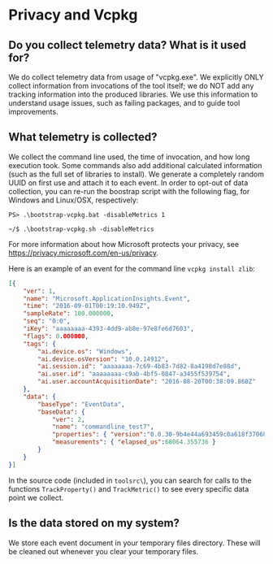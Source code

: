 
# Privacy and Vcpkg

## Do you collect telemetry data? What is it used for?

We do collect telemetry data from usage of "vcpkg.exe". We explicitly ONLY collect information from invocations of the tool itself; we do NOT add any tracking information into the produced libraries. We use this information to understand usage issues, such as failing packages, and to guide tool improvements.

## What telemetry is collected?

We collect the command line used, the time of invocation, and how long execution took. Some commands also add additional calculated information (such as the full set of libraries to install). We generate a completely random UUID on first use and attach it to each event.
In order to opt-out of data collection, you can re-run the boostrap script with the following flag, for Windows and Linux/OSX, respectively:

```PS> .\bootstrap-vcpkg.bat -disableMetrics 1```

```~/$ .\bootstrap-vcpkg.sh -disableMetrics```

For more information about how Microsoft protects your privacy, see https://privacy.microsoft.com/en-us/privacy.

Here is an example of an event for the command line `vcpkg install zlib`:
```json
[{
    "ver": 1,
    "name": "Microsoft.ApplicationInsights.Event",
    "time": "2016-09-01T00:19:10.949Z",
    "sampleRate": 100.000000,
    "seq": "0:0",
    "iKey": "aaaaaaaa-4393-4dd9-ab8e-97e8fe6d7603",
    "flags": 0.000000,
    "tags": {
        "ai.device.os": "Windows",
        "ai.device.osVersion": "10.0.14912",
        "ai.session.id": "aaaaaaaa-7c69-4b83-7d82-8a4198d7e88d",
        "ai.user.id": "aaaaaaaa-c9ab-4bf5-0847-a3455f539754",
        "ai.user.accountAcquisitionDate": "2016-08-20T00:38:09.860Z"
    },
    "data": {
        "baseType": "EventData",
        "baseData": {
            "ver": 2,
            "name": "commandline_test7",
            "properties": { "version":"0.0.30-9b4e44a693459c0a618f370681f837de6dd95a30","cmdline":"install zlib","command":"install","installplan":"zlib:x86-windows" },
            "measurements": { "elapsed_us":68064.355736 }
        }
    }
}]
```
In the source code (included in `toolsrc\`), you can search for calls to the functions `TrackProperty()` and `TrackMetric()` to see every specific data point we collect.

## Is the data stored on my system?

We store each event document in your temporary files directory. These will be cleaned out whenever you clear your temporary files.
